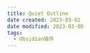```yaml
---
title: Quiet Outline
date created: 2023-03-02
date modified: 2023-03-08
tags:
  - Obsidian插件
---
```

